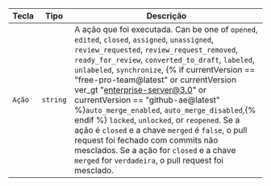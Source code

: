 | Tecla  | Tipo     | Descrição                                                                                                                                                                                                                                                                                                                                                                                                                                                                                                                                                                                                                                                               |
| ------ | -------- | ----------------------------------------------------------------------------------------------------------------------------------------------------------------------------------------------------------------------------------------------------------------------------------------------------------------------------------------------------------------------------------------------------------------------------------------------------------------------------------------------------------------------------------------------------------------------------------------------------------------------------------------------------------------------- |
| `Ação` | `string` | A ação que foi executada. Can be one of `opened`, `edited`, `closed`, `assigned`, `unassigned`, `review_requested`, `review_request_removed`, `ready_for_review`, `converted_to_draft`, `labeled`, `unlabeled`, `synchronize`, {% if currentVersion == "free-pro-team@latest" or currentVersion ver_gt "enterprise-server@3.0" or currentVersion == "github-ae@latest" %}`auto_merge_enabled`, `auto_merge_disabled`,{% endif %} `locked`, `unlocked`, or `reopened`. Se a ação é `closed` e a chave `merged` é `false`, o pull request foi fechado com commits não mesclados. Se a ação for `closed` e a chave `merged` for `verdadeira`, o pull request foi mesclado. |
